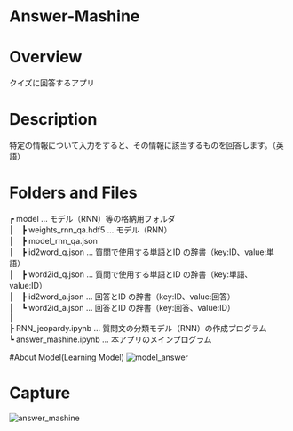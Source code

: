 # Answer-Mashine

# Overview
クイズに回答するアプリ

# Description
特定の情報について入力をすると、その情報に該当するものを回答します。（英語）

# Folders and Files
┏ model … モデル（RNN）等の格納用フォルダ  
┃　┣ weights_rnn_qa.hdf5 … モデル（RNN）  
┃　┣ model_rnn_qa.json  
┃　┣ id2word_q.json … 質問で使用する単語とID の辞書（key:ID、value:単語）  
┃　┣ word2id_q.json … 質問で使用する単語とID の辞書（key:単語、value:ID）  
┃　┣ id2word_a.json … 回答とID の辞書（key:ID、value:回答）   
┃　┗ word2id_a.json … 回答とID の辞書（key:回答、value:ID）  
┃  
┣ RNN_jeopardy.ipynb … 質問文の分類モデル（RNN）の作成プログラム  
┗ answer_mashine.ipynb … 本アプリのメインプログラム  

#About Model(Learning Model)
![model_answer](https://user-images.githubusercontent.com/39453720/49334955-179aa100-f626-11e8-8290-33d02dea4200.png)

# Capture
![answer_mashine](https://user-images.githubusercontent.com/39453720/48308809-3a014780-e5af-11e8-902f-7d8238646968.png)
